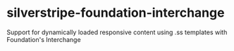 silverstripe-foundation-interchange
===================================

Support for dynamically loaded responsive content using .ss templates with Foundation's Interchange
